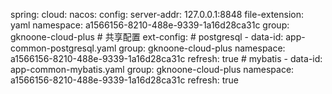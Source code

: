 spring:
  cloud:
    nacos:
      config:
        server-addr: 127.0.0.1:8848
        file-extension: yaml
        namespace: a1566156-8210-488e-9339-1a16d28ca31c
        group: gknoone-cloud-plus
        # 共享配置
        ext-config:
          # postgresql
          - data-id: app-common-postgresql.yaml
            group: gknoone-cloud-plus
            namespace: a1566156-8210-488e-9339-1a16d28ca31c
            refresh: true
          # mybatis
          - data-id: app-common-mybatis.yaml
            group: gknoone-cloud-plus
            namespace: a1566156-8210-488e-9339-1a16d28ca31c
            refresh: true